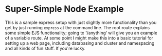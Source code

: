 Super-Simple Node Example
===

This is a sample express setup with just slightly more functionality than you
get by just running `express` at the command line. The root route explains some
simple EJS functionality; going to '/anything' will give you an example of a
variable route. At some point I might make this into a basic tutorial for
setting up a web page, including databasing and cluster and namespacing and all
kinds of fun stuff. If you're lucky.
